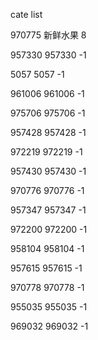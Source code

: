 cate list

970775 新鲜水果 8

957330 957330 -1

5057 5057 -1

961006 961006 -1

975706 975706 -1

957428 957428 -1

972219 972219 -1

957430 957430 -1

970776 970776 -1

957347 957347 -1

972200 972200 -1

958104 958104 -1

957615 957615 -1

970778 970778 -1

955035 955035 -1

969032 969032 -1

